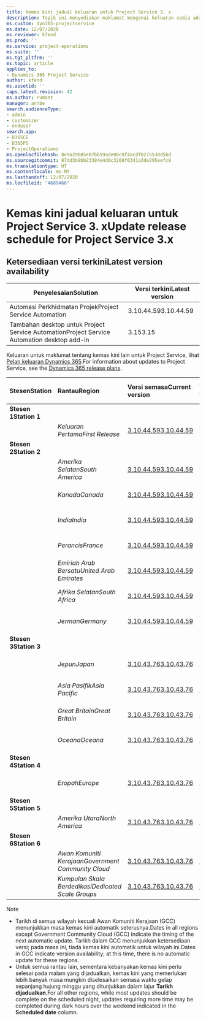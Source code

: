 ```yaml
---
title: Kemas kini jadual keluaran untuk Project Service 3. x
description: Topik ini menyediakan maklumat mengenai keluaran sedia ada dan akan datang bagi Dynamics 365 Project Service Automation.
ms.custom: dyn365-projectservice
ms.date: 12/07/2020
ms.reviewer: kfend
ms.prod: ''
ms.service: project-operations
ms.suite: ''
ms.tgt_pltfrm: ''
ms.topic: article
applies_to:
- Dynamics 365 Project Service
author: kfend
ms.assetid: ''
caps.latest.revision: 42
ms.author: rumant
manager: annbe
search.audienceType:
- admin
- customizer
- enduser
search.app:
- D365CE
- D365PS
- ProjectOperations
ms.openlocfilehash: 8e9a29b05e07bb59ade00c8f4acdf0275538d5bd
ms.sourcegitcommit: 87dd3b9bb23384e4d0c3208f0341a3de295eefc8
ms.translationtype: HT
ms.contentlocale: ms-MY
ms.lasthandoff: 12/07/2020
ms.locfileid: "4689466"
---
```

# <a name="update-release-schedule-for-project-service-3x"></a><span data-ttu-id="4707b-103">Kemas kini jadual keluaran untuk Project Service 3. x</span><span class="sxs-lookup"><span data-stu-id="4707b-103">Update release schedule for Project Service 3.x</span></span>

## <a name="latest-version-availability"></a><span data-ttu-id="4707b-104">Ketersediaan versi terkini</span><span class="sxs-lookup"><span data-stu-id="4707b-104">Latest version availability</span></span>

| <span data-ttu-id="4707b-105">Penyelesaian</span><span class="sxs-lookup"><span data-stu-id="4707b-105">Solution</span></span>  | <span data-ttu-id="4707b-106">Versi terkini</span><span class="sxs-lookup"><span data-stu-id="4707b-106">Latest version</span></span> |
|-------|----|
| <span data-ttu-id="4707b-107">Automasi Perkhidmatan Projek</span><span class="sxs-lookup"><span data-stu-id="4707b-107">Project Service Automation</span></span>    | <span data-ttu-id="4707b-108">3.10.44.59</span><span class="sxs-lookup"><span data-stu-id="4707b-108">3.10.44.59</span></span> |
| <span data-ttu-id="4707b-109">Tambahan desktop untuk Project Service Automation</span><span class="sxs-lookup"><span data-stu-id="4707b-109">Project Service Automation desktop add-in</span></span>                | <span data-ttu-id="4707b-110">3.15</span><span class="sxs-lookup"><span data-stu-id="4707b-110">3.15</span></span>          |

<span data-ttu-id="4707b-111">Keluaran untuk maklumat tentang kemas kini lain untuk Project Service, lihat [Pelan keluaran Dynamics 365](https://docs.microsoft.com/dynamics365/release-plans/).</span><span class="sxs-lookup"><span data-stu-id="4707b-111">For information about updates to Project Service, see the [Dynamics 365 release plans](https://docs.microsoft.com/dynamics365/release-plans/).</span></span> 

| <span data-ttu-id="4707b-112">Stesen</span><span class="sxs-lookup"><span data-stu-id="4707b-112">Station</span></span>  | <span data-ttu-id="4707b-113">Rantau</span><span class="sxs-lookup"><span data-stu-id="4707b-113">Region</span></span> | <span data-ttu-id="4707b-114">Versi semasa</span><span class="sxs-lookup"><span data-stu-id="4707b-114">Current version</span></span> | <span data-ttu-id="4707b-115">Versi seterusnya</span><span class="sxs-lookup"><span data-stu-id="4707b-115">Next version</span></span> |  <span data-ttu-id="4707b-116">Tarikh dijadualkan</span><span class="sxs-lookup"><span data-stu-id="4707b-116">Scheduled date</span></span>
| :---   | :---   | :---   | :---   |:---   |         
|<span data-ttu-id="4707b-117"><strong>Stesen 1</strong></span><span class="sxs-lookup"><span data-stu-id="4707b-117"><strong>Station 1</strong></span></span> | |  |  | |
| | <span data-ttu-id="4707b-118"><i>Keluaran Pertama</i></span><span class="sxs-lookup"><span data-stu-id="4707b-118"><i>First Release</i></span></span> | [<span data-ttu-id="4707b-119">3.10.44.59</span><span class="sxs-lookup"><span data-stu-id="4707b-119">3.10.44.59</span></span>](whats-new-ur-26.md) | <span data-ttu-id="4707b-120">TBD</span><span class="sxs-lookup"><span data-stu-id="4707b-120">TBD</span></span> | <span data-ttu-id="4707b-121">8 Januari 2021</span><span class="sxs-lookup"><span data-stu-id="4707b-121">January 8, 2021</span></span>
|<span data-ttu-id="4707b-122"><strong>Stesen 2</strong></span><span class="sxs-lookup"><span data-stu-id="4707b-122"><strong>Station 2</strong></span></span> | |  |  | |
| | <span data-ttu-id="4707b-123"><i>Amerika Selatan</i></span><span class="sxs-lookup"><span data-stu-id="4707b-123"><i>South America</i></span></span> | [<span data-ttu-id="4707b-124">3.10.44.59</span><span class="sxs-lookup"><span data-stu-id="4707b-124">3.10.44.59</span></span>](whats-new-ur-26.md) | <span data-ttu-id="4707b-125">TBD</span><span class="sxs-lookup"><span data-stu-id="4707b-125">TBD</span></span> | <span data-ttu-id="4707b-126">15 Januari 2021</span><span class="sxs-lookup"><span data-stu-id="4707b-126">January 15, 2021</span></span>
| | <span data-ttu-id="4707b-127"><i>Kanada</i></span><span class="sxs-lookup"><span data-stu-id="4707b-127"><i>Canada</i></span></span> | [<span data-ttu-id="4707b-128">3.10.44.59</span><span class="sxs-lookup"><span data-stu-id="4707b-128">3.10.44.59</span></span>](whats-new-ur-26.md) | <span data-ttu-id="4707b-129">TBD</span><span class="sxs-lookup"><span data-stu-id="4707b-129">TBD</span></span> | <span data-ttu-id="4707b-130">15 Januari 2021</span><span class="sxs-lookup"><span data-stu-id="4707b-130">January 15, 2021</span></span>
| | <span data-ttu-id="4707b-131"><i>India</i></span><span class="sxs-lookup"><span data-stu-id="4707b-131"><i>India</i></span></span> | [<span data-ttu-id="4707b-132">3.10.44.59</span><span class="sxs-lookup"><span data-stu-id="4707b-132">3.10.44.59</span></span>](whats-new-ur-26.md) | <span data-ttu-id="4707b-133">TBD</span><span class="sxs-lookup"><span data-stu-id="4707b-133">TBD</span></span> | <span data-ttu-id="4707b-134">15 Januari 2021</span><span class="sxs-lookup"><span data-stu-id="4707b-134">January 15, 2021</span></span>
| | <span data-ttu-id="4707b-135"><i>Perancis</i></span><span class="sxs-lookup"><span data-stu-id="4707b-135"><i>France</i></span></span> | [<span data-ttu-id="4707b-136">3.10.44.59</span><span class="sxs-lookup"><span data-stu-id="4707b-136">3.10.44.59</span></span>](whats-new-ur-26.md) | <span data-ttu-id="4707b-137">TBD</span><span class="sxs-lookup"><span data-stu-id="4707b-137">TBD</span></span> | <span data-ttu-id="4707b-138">15 Januari 2021</span><span class="sxs-lookup"><span data-stu-id="4707b-138">January 15, 2021</span></span>
| | <span data-ttu-id="4707b-139"><i>Emiriah Arab Bersatu</i></span><span class="sxs-lookup"><span data-stu-id="4707b-139"><i>United Arab Emirates</i></span></span> | [<span data-ttu-id="4707b-140">3.10.44.59</span><span class="sxs-lookup"><span data-stu-id="4707b-140">3.10.44.59</span></span>](whats-new-ur-26.md) | <span data-ttu-id="4707b-141">TBD</span><span class="sxs-lookup"><span data-stu-id="4707b-141">TBD</span></span> | <span data-ttu-id="4707b-142">15 Januari 2021</span><span class="sxs-lookup"><span data-stu-id="4707b-142">January 15, 2021</span></span>
| | <span data-ttu-id="4707b-143"><i>Afrika Selatan</i></span><span class="sxs-lookup"><span data-stu-id="4707b-143"><i>South Africa</i></span></span> | [<span data-ttu-id="4707b-144">3.10.44.59</span><span class="sxs-lookup"><span data-stu-id="4707b-144">3.10.44.59</span></span>](whats-new-ur-26.md) | <span data-ttu-id="4707b-145">TBD</span><span class="sxs-lookup"><span data-stu-id="4707b-145">TBD</span></span> | <span data-ttu-id="4707b-146">15 Januari 2021</span><span class="sxs-lookup"><span data-stu-id="4707b-146">January 15, 2021</span></span>
| | <span data-ttu-id="4707b-147"><i>Jerman</i></span><span class="sxs-lookup"><span data-stu-id="4707b-147"><i>Germany</i></span></span> | [<span data-ttu-id="4707b-148">3.10.44.59</span><span class="sxs-lookup"><span data-stu-id="4707b-148">3.10.44.59</span></span>](whats-new-ur-26.md) | <span data-ttu-id="4707b-149">TBD</span><span class="sxs-lookup"><span data-stu-id="4707b-149">TBD</span></span> | <span data-ttu-id="4707b-150">15 Januari 2021</span><span class="sxs-lookup"><span data-stu-id="4707b-150">January 15, 2021</span></span>
|<span data-ttu-id="4707b-151"><strong>Stesen 3</strong></span><span class="sxs-lookup"><span data-stu-id="4707b-151"><strong>Station 3</strong></span></span> | |  |  | |
| | <span data-ttu-id="4707b-152"><i>Jepun</i></span><span class="sxs-lookup"><span data-stu-id="4707b-152"><i>Japan</i></span></span> | [<span data-ttu-id="4707b-153">3.10.43.76</span><span class="sxs-lookup"><span data-stu-id="4707b-153">3.10.43.76</span></span>](whats-new-ur-25.md) | [<span data-ttu-id="4707b-154">3.10.44.59</span><span class="sxs-lookup"><span data-stu-id="4707b-154">3.10.44.59</span></span>](whats-new-ur-26.md) | <span data-ttu-id="4707b-155">11 Disember 2020</span><span class="sxs-lookup"><span data-stu-id="4707b-155">December 11, 2020</span></span>
| | <span data-ttu-id="4707b-156"><i>Asia Pasifik</i></span><span class="sxs-lookup"><span data-stu-id="4707b-156"><i>Asia Pacific</i></span></span> | [<span data-ttu-id="4707b-157">3.10.43.76</span><span class="sxs-lookup"><span data-stu-id="4707b-157">3.10.43.76</span></span>](whats-new-ur-25.md) | [<span data-ttu-id="4707b-158">3.10.44.59</span><span class="sxs-lookup"><span data-stu-id="4707b-158">3.10.44.59</span></span>](whats-new-ur-26.md) | <span data-ttu-id="4707b-159">11 Disember 2020</span><span class="sxs-lookup"><span data-stu-id="4707b-159">December 11, 2020</span></span>
| | <span data-ttu-id="4707b-160"><i>Great Britain</i></span><span class="sxs-lookup"><span data-stu-id="4707b-160"><i>Great Britain</i></span></span> | [<span data-ttu-id="4707b-161">3.10.43.76</span><span class="sxs-lookup"><span data-stu-id="4707b-161">3.10.43.76</span></span>](whats-new-ur-25.md) | [<span data-ttu-id="4707b-162">3.10.44.59</span><span class="sxs-lookup"><span data-stu-id="4707b-162">3.10.44.59</span></span>](whats-new-ur-26.md) | <span data-ttu-id="4707b-163">11 Disember 2020</span><span class="sxs-lookup"><span data-stu-id="4707b-163">December 11, 2020</span></span>
| | <span data-ttu-id="4707b-164"><i>Oceana</i></span><span class="sxs-lookup"><span data-stu-id="4707b-164"><i>Oceana</i></span></span> | [<span data-ttu-id="4707b-165">3.10.43.76</span><span class="sxs-lookup"><span data-stu-id="4707b-165">3.10.43.76</span></span>](whats-new-ur-25.md) | [<span data-ttu-id="4707b-166">3.10.44.59</span><span class="sxs-lookup"><span data-stu-id="4707b-166">3.10.44.59</span></span>](whats-new-ur-26.md) | <span data-ttu-id="4707b-167">11 Disember 2020</span><span class="sxs-lookup"><span data-stu-id="4707b-167">December 11, 2020</span></span>
|<span data-ttu-id="4707b-168"><strong>Stesen 4</strong></span><span class="sxs-lookup"><span data-stu-id="4707b-168"><strong>Station 4</strong></span></span> | |  |  | |
| | <span data-ttu-id="4707b-169"><i>Eropah</i></span><span class="sxs-lookup"><span data-stu-id="4707b-169"><i>Europe</i></span></span> | [<span data-ttu-id="4707b-170">3.10.43.76</span><span class="sxs-lookup"><span data-stu-id="4707b-170">3.10.43.76</span></span>](whats-new-ur-25.md) | [<span data-ttu-id="4707b-171">3.10.44.59</span><span class="sxs-lookup"><span data-stu-id="4707b-171">3.10.44.59</span></span>](whats-new-ur-26.md) | <span data-ttu-id="4707b-172">18 Disember 2020</span><span class="sxs-lookup"><span data-stu-id="4707b-172">December 18, 2020</span></span>
|<span data-ttu-id="4707b-173"><strong>Stesen 5</strong></span><span class="sxs-lookup"><span data-stu-id="4707b-173"><strong>Station 5</strong></span></span> | |  |  | |
| | <span data-ttu-id="4707b-174"><i>Amerika Utara</i></span><span class="sxs-lookup"><span data-stu-id="4707b-174"><i>North America</i></span></span> | [<span data-ttu-id="4707b-175">3.10.43.76</span><span class="sxs-lookup"><span data-stu-id="4707b-175">3.10.43.76</span></span>](whats-new-ur-25.md) | [<span data-ttu-id="4707b-176">3.10.44.59</span><span class="sxs-lookup"><span data-stu-id="4707b-176">3.10.44.59</span></span>](whats-new-ur-26.md) | <span data-ttu-id="4707b-177">8 Januari 2021</span><span class="sxs-lookup"><span data-stu-id="4707b-177">January 8, 2021</span></span>
|<span data-ttu-id="4707b-178"><strong>Stesen 6</strong></span><span class="sxs-lookup"><span data-stu-id="4707b-178"><strong>Station 6</strong></span></span> | |  |  | |
| | <span data-ttu-id="4707b-179"><i>Awan Komuniti Kerajaan</i></span><span class="sxs-lookup"><span data-stu-id="4707b-179"><i>Government Community Cloud</i></span></span> | [<span data-ttu-id="4707b-180">3.10.43.76</span><span class="sxs-lookup"><span data-stu-id="4707b-180">3.10.43.76</span></span>](whats-new-ur-25.md) | [<span data-ttu-id="4707b-181">3.10.44.59</span><span class="sxs-lookup"><span data-stu-id="4707b-181">3.10.44.59</span></span>](whats-new-ur-26.md) | <span data-ttu-id="4707b-182">8 Januari 2021</span><span class="sxs-lookup"><span data-stu-id="4707b-182">January 8, 2021</span></span>
| | <span data-ttu-id="4707b-183"><i>Kumpulan Skala Berdedikasi</i></span><span class="sxs-lookup"><span data-stu-id="4707b-183"><i>Dedicated Scale Groups</i></span></span> | [<span data-ttu-id="4707b-184">3.10.43.76</span><span class="sxs-lookup"><span data-stu-id="4707b-184">3.10.43.76</span></span>](whats-new-ur-25.md) | [<span data-ttu-id="4707b-185">3.10.44.59</span><span class="sxs-lookup"><span data-stu-id="4707b-185">3.10.44.59</span></span>](whats-new-ur-26.md) | <span data-ttu-id="4707b-186">15 Januari 2021</span><span class="sxs-lookup"><span data-stu-id="4707b-186">January 15, 2021</span></span>

>[!Note]
> - <span data-ttu-id="4707b-187">Tarikh di semua wilayah kecuali Awan Komuniti Kerajaan (GCC) menunjukkan masa kemas kini automatik seterusnya.</span><span class="sxs-lookup"><span data-stu-id="4707b-187">Dates in all regions except Government Community Cloud (GCC) indicate the timing of the next automatic update.</span></span> <span data-ttu-id="4707b-188">Tarikh dalam GCC menunjukkan ketersediaan versi; pada masa ini, tiada kemas kini automatik untuk wilayah ini.</span><span class="sxs-lookup"><span data-stu-id="4707b-188">Dates in GCC indicate version availability; at this time, there is no automatic update for these regions.</span></span>
> - <span data-ttu-id="4707b-189">Untuk semua rantau lain, sementara kebanyakan kemas kini perlu selesai pada malam yang dijadualkan, kemas kini yang memerlukan lebih banyak masa mungkin diselesaikan semasa waktu gelap sepanjang hujung minggu yang ditunjukkan dalam lajur **Tarikh dijadualkan**.</span><span class="sxs-lookup"><span data-stu-id="4707b-189">For all other regions, while most updates should be complete on the scheduled night, updates requiring more time may be completed during dark hours over the weekend indicated in the **Scheduled date** column.</span></span>
